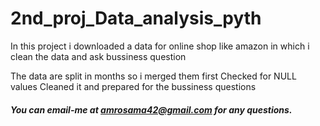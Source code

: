 # 2nd_proj_Data_analysis_pyth
In this project i downloaded a data for online shop like amazon in which i clean the data and ask bussiness question

The data are split in months so i merged them first
Checked for NULL values
Cleaned it and prepared for the bussiness questions
 
##### You can email-me at amrosama42@gmail.com for any questions.
